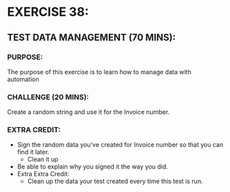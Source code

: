 # EXERCISE 38:
## TEST DATA MANAGEMENT (70 MINS):
### PURPOSE:
The purpose of this exercise is to learn how to manage data with automation

### CHALLENGE (20 MINS):
Create a random string and use it for the Invoice number.

### EXTRA CREDIT:
- Sign the random data you've created for Invoice number so that you can find it later.
  - Clean it up
- Be able to explain why you signed it the way you did.
- Extra Extra Credit:
  - Clean up the data your test created every time this test is run.
